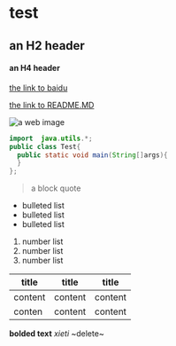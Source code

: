 # test

## an H2 header
#### an H4 header

[the link to baidu](https://www.baidu.com)

[the link to README.MD](https://github.com/weifengup/english/blob/main/README.md)

![a web image](https://www.baidu.com/img/PCtm_d9c8750bed0b3c7d089fa7d55720d6cf.png)

```java
import  java.utils.*;
public class Test{
  public static void main(String[]args){
  }
};
```

> a block quote

- bulleted list
- bulleted list
- bulleted list

1. number list
2. number list
3. number list

|title|title|title|
|-----|------|----|
|content|content|content|
|conten|content|content|

**bolded text**
*xieti*
~delete~
